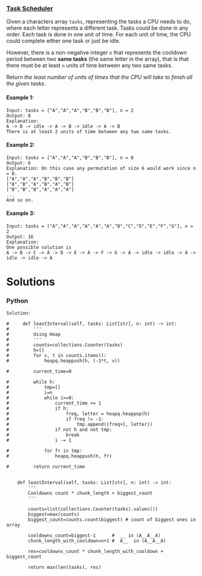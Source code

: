 ### [Task Scheduler](https://leetcode.com/problems/task-scheduler/) <br>

Given a characters array `tasks`, representing the tasks a CPU needs to do, where each letter represents a different task. Tasks could be done in any order. Each task is done in one unit of time. For each unit of time, the CPU could complete either one task or just be idle.

However, there is a non-negative integer `n` that represents the cooldown period between two **same tasks** (the same letter in the array), that is that there must be at least `n` units of time between any two same tasks.

Return *the least number of units of times that the CPU will take to finish all the given tasks*.



#### Example 1:

```
Input: tasks = ["A","A","A","B","B","B"], n = 2
Output: 8
Explanation: 
A -> B -> idle -> A -> B -> idle -> A -> B
There is at least 2 units of time between any two same tasks.

```

#### Example 2:

```
Input: tasks = ["A","A","A","B","B","B"], n = 0
Output: 6
Explanation: On this case any permutation of size 6 would work since n = 0.
["A","A","A","B","B","B"]
["A","B","A","B","A","B"]
["B","B","B","A","A","A"]
...
And so on.

```

#### Example 3:

```
Input: tasks = ["A","A","A","A","A","A","B","C","D","E","F","G"], n = 2
Output: 16
Explanation: 
One possible solution is
A -> B -> C -> A -> D -> E -> A -> F -> G -> A -> idle -> idle -> A -> idle -> idle -> A

```



# Solutions

### Python
```
Solution:
        
#     def leastInterval(self, tasks: List[str], n: int) -> int:
#         '''
#         Using Heap
#         '''
#         counts=collections.Counter(tasks)
#         h=[]
#         for v, t in counts.items():
#             heapq.heappush(h, (-1*t, v))
            
#         current_time=0
        
#         while h:
#             tmp=[]
#             i=n
#             while i>=0:
#                 current_time += 1
#                 if h:
#                     freq, letter = heapq.heappop(h)
#                     if freq != -1:
#                         tmp.append((freq+1, letter))
#                 if not h and not tmp:
#                     break
#                 i -= 1   
                      
#             for fr in tmp:
#                 heapq.heappush(h, fr)

#         return current_time
    
    
    def leastInterval(self, tasks: List[str], n: int) -> int:
        '''
        Cooldowns count * chunk_length + biggest_count
        '''
        
        counts=list(collections.Counter(tasks).values())
        biggest=max(counts)
        biggest_count=counts.count(biggest) # count of biggest ones in array
        
        cooldowns_count=biggest-1      #  __ in (A__A__A)
        chunk_length_with_cooldown=n+1 #  A__  in (A__A__A)
        
        res=cooldowns_count * chunk_length_with_cooldown + biggest_count
        
        return max(len(tasks), res)
        
```
